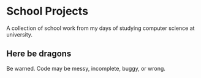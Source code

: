 School Projects
===============

A collection of school work from my days of studying computer science at
university.

Here be dragons
---------------

Be warned. Code may be messy, incomplete, buggy, or wrong.
